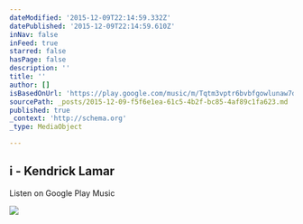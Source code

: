 ```yaml
---
dateModified: '2015-12-09T22:14:59.332Z'
datePublished: '2015-12-09T22:14:59.610Z'
inNav: false
inFeed: true
starred: false
hasPage: false
description: ''
title: ''
author: []
isBasedOnUrl: 'https://play.google.com/music/m/Tqtm3vptr6bvbfgowlunaw7dz7q?t=i_-_Kendrick_Lamar'
sourcePath: _posts/2015-12-09-f5f6e1ea-61c5-4b2f-bc85-4af89c1fa623.md
published: true
_context: 'http://schema.org'
_type: MediaObject

---
```

<article style=""><h1>i - Kendrick Lamar</h1><p>Listen on Google Play Music</p><img src="https://lh4.ggpht.com/c0ZP9tIzyNIp7cOjwaVkEpjQidGAdK-1Q4zQFRyJ0pGjpYE8gb8L8eoYlJuqbMBLmCCaC6gLodg" /></article>